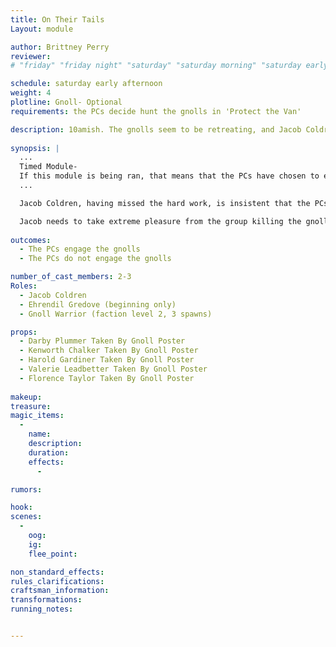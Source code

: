 ```yaml
---
title: On Their Tails
Layout: module

author: Brittney Perry
reviewer: 
# "friday" "friday night" "saturday" "saturday morning" "saturday early afternoon" "saturday early evening" "saturday night" "reaction" "tavern setup" "townsfolk" "randoms"

schedule: saturday early afternoon
weight: 4
plotline: Gnoll- Optional
requirements: the PCs decide hunt the gnolls in 'Protect the Van'

description: 10amish. The gnolls seem to be retreating, and Jacob Coldren has convinced the adventurers to follow or engage in some way.
 
synopsis: | 
  ...
  Timed Module-
  If this module is being ran, that means that the PCs have chosen to engage the gnolls as they linger by the wagon wreckage. If the PCs do not engage in 10 minutes from the end of "Protect The Van", the gnolls will be gone and five more missing posters will be hung in the hall by GMG. The NPCs will wait for 10 minutes after "Protect The Van" on a path not far from the wagon wreckage. 
  ...

  Jacob Coldren, having missed the hard work, is insistent that the PCs go after the gnolls swiftly, while Ehrendil takes inventory at the gathering hall. If Jacob or Ehrendil can convince the adventurers to go after the gnolls, Jacob will take them there. There are very few straggler gnolls by the wagon wreckage.

  Jacob needs to take extreme pleasure from the group killing the gnolls. It's almost uncomfortable (see card)  
 
outcomes: 
  - The PCs engage the gnolls
  - The PCs do not engage the gnolls

number_of_cast_members: 2-3
Roles: 
  - Jacob Coldren
  - Ehrendil Gredove (beginning only)
  - Gnoll Warrior (faction level 2, 3 spawns)

props: 
  - Darby Plummer Taken By Gnoll Poster
  - Kenworth Chalker Taken By Gnoll Poster
  - Harold Gardiner Taken By Gnoll Poster
  - Valerie Leadbetter Taken By Gnoll Poster
  - Florence Taylor Taken By Gnoll Poster
  
makeup: 
treasure: 
magic_items:
  - 
    name: 
    description:  
    duration: 
    effects: 
      - 

rumors: 

hook: 
scenes: 
  - 
    oog: 
    ig: 
    flee_point: 

non_standard_effects: 
rules_clarifications: 
craftsman_information: 
transformations: 
running_notes: 


---
```

